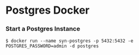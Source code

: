 # Postgres Docker

### Start a Postgres Instance

`$ docker run --name syn-postgres -p 5432:5432 -e POSTGRES_PASSWORD=admin -d postgres`


